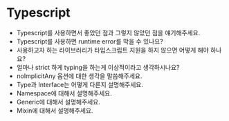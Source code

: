 # Typescript

- Typescript를 사용하면서 좋았던 점과 그렇지 않았던 점을 얘기해주세요.
- Typescript를 사용하면 runtime error를 막을 수 있나요?
- 사용하고자 하는 라이브러리가 타입스크립트 지원을 하지 않으면 어떻게 해야 하나요?
- 얼마나 strict 하게 typing을 하는게 이상적이라고 생각하시나요?
- noImplicitAny 옵션에 대한 생각을 말씀해주세요.
- Type과 Interface는 어떻게 다른지 설명해주세요.
- Namespace에 대해서 설명해주세요.
- Generic에 대해서 설명해주세요.
- Mixin에 대해서 설명해주세요.
